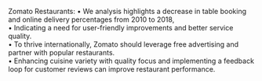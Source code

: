 Zomato Restaurants: 
•	We analysis highlights a decrease in table booking and online delivery percentages from 2010 to 2018,  
•	Indicating a need for user-friendly improvements and better service quality.  
•	To thrive internationally, Zomato should leverage free advertising and partner with popular restaurants.  
•	Enhancing cuisine variety with quality focus and implementing a feedback loop for customer reviews can improve restaurant performance. 
